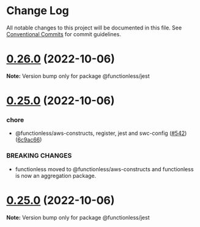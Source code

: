 # Change Log

All notable changes to this project will be documented in this file.
See [Conventional Commits](https://conventionalcommits.org) for commit guidelines.

# [0.26.0](https://github.com/functionless/functionless/compare/v0.25.1...v0.26.0) (2022-10-06)

**Note:** Version bump only for package @functionless/jest





# [0.25.0](https://github.com/functionless/functionless/compare/v0.24.6...v0.25.0) (2022-10-06)


### chore

* @functionless/aws-constructs, register, jest and swc-config ([#542](https://github.com/functionless/functionless/issues/542)) ([6c9ac66](https://github.com/functionless/functionless/commit/6c9ac66b7ef6674f7666be918f1e7f04146827c3))


### BREAKING CHANGES

* functionless moved to @functionless/aws-constructs and functionless is now an aggregation package.





# [0.25.0](https://github.com/sam-goodwin/functionless/compare/v0.24.6...v0.25.0) (2022-10-06)

**Note:** Version bump only for package @functionless/jest
